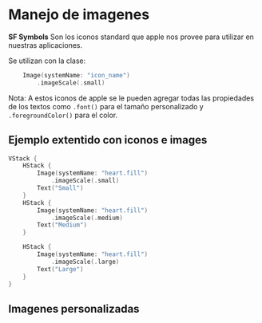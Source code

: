 # Manejo de imagenes

<strong>SF Symbols</strong>
Son los iconos standard que apple nos provee para utilizar en nuestras aplicaciones.

Se utilizan con la clase:

```swift
	Image(systemName: "icon_name")
		.imageScale(.small)
```

Nota: A estos iconos de apple se le pueden agregar todas las propiedades de los textos como ```.font()``` para el tamaño personalizado y ```.foregroundColor()``` para el color.

## Ejemplo extentido con iconos e images

```swift
VStack {
    HStack {
        Image(systemName: "heart.fill")
            .imageScale(.small)
        Text("Small")
    }
    HStack {
        Image(systemName: "heart.fill")
            .imageScale(.medium)
        Text("Medium")
    }

    HStack {
        Image(systemName: "heart.fill")
            .imageScale(.large)
        Text("Large")
    }
}
```

## Imagenes personalizadas

